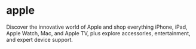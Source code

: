 # apple
Discover the innovative world of Apple and shop everything iPhone, iPad, Apple Watch, Mac, and Apple TV, plus explore accessories, entertainment, and expert device support.
